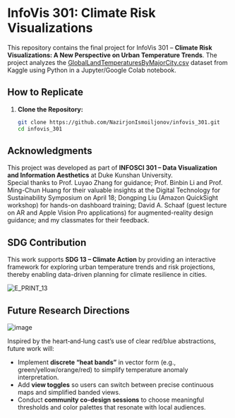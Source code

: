 # InfoVis 301: Climate Risk Visualizations

This repository contains the final project for InfoVis 301 – **Climate Risk Visualizations: A New Perspective on Urban Temperature Trends**. The project analyzes the [GlobalLandTemperaturesByMajorCity.csv](https://www.kaggle.com/code/antgoldbloom/exploring-climate-change-data/input?select=GlobalLandTemperaturesByMajorCity.csv) dataset from Kaggle using Python in a Jupyter/Google Colab notebook.

## How to Replicate

1. **Clone the Repository:**

   ```bash
   git clone https://github.com/NazirjonIsmoiljonov/infovis_301.git
   cd infovis_301

## Acknowledgments

This project was developed as part of **INFOSCI 301 – Data Visualization and Information Aesthetics** at Duke Kunshan University.  
Special thanks to Prof. Luyao Zhang for guidance; Prof. Binbin Li and Prof. Ming-Chun Huang for their valuable insights at the Digital Technology for Sustainability Symposium on April 18; Dongping Liu (Amazon QuickSight workshop) for hands-on dashboard training; David A. Schaaf (guest lecture on AR and Apple Vision Pro applications) for augmented-reality design guidance; and my classmates for their feedback.

## SDG Contribution

This work supports **SDG 13 – Climate Action** by providing an interactive framework for exploring urban temperature trends and risk projections, thereby enabling data-driven planning for climate resilience in cities.


![E_PRINT_13](https://github.com/user-attachments/assets/6d00280f-61cf-4b5b-92ef-745ccf5db189)


## Future Research Directions

![image](https://github.com/user-attachments/assets/8caadb68-2f9a-486d-a499-3ab3b04b1795)


Inspired by the heart‐and‐lung cast’s use of clear red/blue abstractions, future work will:
- Implement **discrete “heat bands”** in vector form (e.g., green/yellow/orange/red) to simplify temperature anomaly interpretation.  
- Add **view toggles** so users can switch between precise continuous maps and simplified banded views.  
- Conduct **community co-design sessions** to choose meaningful thresholds and color palettes that resonate with local audiences.
